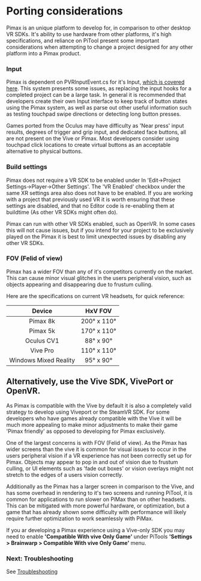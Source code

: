 # Porting considerations

Pimax is an unique platform to develop for, in comparison to other desktop VR SDKs. It's ability to use hardware from other platforms, it's high specifications, and reliance on PiTool present some important considerations when attempting to change a project designed for any other platform into a Pimax product.

### Input

Pimax is dependent on PVRInputEvent.cs for it's Input, [which is covered here](/docs/pimax-controllers.md). This system presents some issues, as replacing the input hooks for a completed project can be a large task. In general it is recommended that developers create their own Input interface to keep track of button states using the Pimax system, as well as parse out other useful information such as testing touchpad swipe directions or detecting long button presses.

Games ported from the Oculus may have difficulty as 'Near press' input results, degrees of trigger and grip input, and dedicated face buttons, all are not present on the Vive or Pimax. Most developers consider using touchpad click locations to create virtual buttons as an acceptable alternative to physical buttons.

### Build settings

Pimax does not require a VR SDK to be enabled under In 'Edit->Project Settings->Player->Other Settings'. The 'VR Enabled' checkbox under the same XR settings area also does not have to be enabled. If you are working with a project that previously used VR it is worth ensuring that these settings are disabled, and that no Editor code is re-enabling them at buildtime (As other VR SDKs might often do).

Pimax can run with other VR SDKs enabled, such as OpenVR. In some cases this will not cause issues, but if you intend for your project to be exclusively played on the Pimax it is best to limit unexpected issues by disabling any other VR SDKs.

### FOV (Felid of view)

Pimax has a wider FOV than any of it's competitors currently on the market. This can cause minor visual glitches in the users peripheral vision, such as objects appearing and disappearing due to frustum culling.

Here are the specifications on current VR headsets, for quick reference:

| Device | HxV FOV |
| :---: | :----: |
| Pimax 8k | 200° x 110° |
| Pimax 5k | 170° x 110° |
| Oculus CV1 | 88° x 90° |
| Vive Pro | 110° x 110° |
| Windows Mixed Reality | 95° x 90° |

## Alternatively, use the Vive SDK, VivePort or OpenVR.

As Pimax is compatible with the Vive by default it is also a completely valid strategy to develop using Viveport or the SteamVR SDK. For some developers who have games already compatible with the Vive it will be much more appealing to make minor adjustments to make their game 'Pimax friendly' as opposed to developing for Pimax exclusively.

One of the largest concerns is with FOV (Felid of view). As the Pimax has wider screens than the vive it is common for visual issues to occur in the users peripheral vision if a VR experience has not been correctly set up for Pimax. Objects may appear to pop in and out of vision due to frustum culling, or UI elements such as 'fade out boxes' or vision overlays might not stretch to the edges of a users vision correctly.

Additionally as the Pimax has a larger screen in comparison to the Vive, and has some overhead in rendering to it's two screens and running PiTool, it is common for applications to run slower on PiMax than on other headsets. This can be mitigated with more powerful hardware, or optimization, but a game that has already shown some difficulty with performance will likely require further optimization to work seamlessly with PiMax.

If you ar developing a Pimax experience using a Vive-only SDK you may need to enable **'Compatible With vive Only Game'** under PiTools **'Settings > Brainwarp > Compatible With vive Only Game'** menu.

### Next: Troubleshooting

See [Troubleshooting](/docs/troubleshooting.md)
